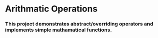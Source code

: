 # Arithmatic Operations

### This project demonstrates abstract/overriding operators and implements simple mathamatical functions.
